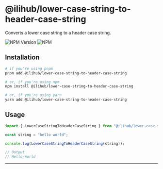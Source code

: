 # @ilihub/lower-case-string-to-header-case-string

Converts a lower case string to a header case string.

![NPM Version](https://img.shields.io/npm/v/%40ilihub%2Flower-case-string-to-header-case-string?color=33cd56&logo=npm)
![NPM](https://img.shields.io/npm/l/%40ilihub%2Flower-case-string-to-header-case-string)

## Installation

```bash
# if you're using pnpm
pnpm add @ilihub/lower-case-string-to-header-case-string

# or, if you're using npm
npm install @ilihub/lower-case-string-to-header-case-string

# or, if you're using yarn
yarn add @ilihub/lower-case-string-to-header-case-string
```

## Usage

```javascript
import { LowerCaseStringToHeaderCaseString } from "@ilihub/lower-case-string-to-header-case-string";

const string = "hello world";

console.log(LowerCaseStringToHeaderCaseString(string));

// Output
// Hello-World
```

---

